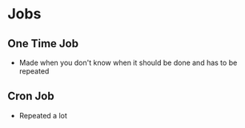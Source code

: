 # Jobs

## One Time Job
- Made when you don't know when it should be done and has to be repeated 

## Cron Job
- Repeated a lot
